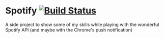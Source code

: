 # Spotify [![Build Status](https://codeship.com/projects/08d43cf0-fb4a-0133-01d0-1e0e7a8edacb/status?branch=master)](https://codeship.com/projects/151840)
A side project to show some of my skills while playing with the wonderful Spotify API (and maybe with the Chrome's push notification)

